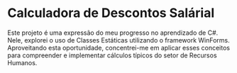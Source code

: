 # Calculadora de Descontos Salárial
Este projeto é uma expressão do meu progresso no aprendizado de C#. Nele, explorei o uso de Classes Estáticas utilizando o framework WinForms. Aproveitando esta oportunidade, concentrei-me em aplicar esses conceitos para compreender e implementar cálculos típicos do setor de Recursos Humanos.
